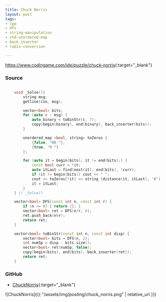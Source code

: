 ```yaml
---
title: Chuck Norris
layout: post
tags:
- cpp
- dfs
- string-manipulation
- std-unordered-map
- back_inserter
- radix-conversion

---
```


<https://www.codingame.com/ide/puzzle/chuck-norris>{:target="_blank"}

### Source

```cpp

    void _Solve(){
        string msg;
        getline(cin, msg);

        vector<bool> bits;
        for (auto c : msg) {
            auto binary = toBinStr(c, 7);
            copy(begin(binary), end(binary), back_inserter(bits));
        }

        unordered_map <bool, string> toZeros {
            {false, "00 "},
            {true, "0 "}
        };

        for (auto it = begin(bits); it != end(bits);) {
            const bool curr = *it;
            auto itLast = find(next(it), end(bits), !curr);
            if (it != begin(bits)) cout << " ";
            cout << toZeros[*it] << string (distance(it, itLast), '0');
            it = itLast;
        }
    } // _Solve()

    vector<bool> DFS(const int n, const int r) {
        if (n <= 0) { return {}; }
        vector<bool> ret = DFS(n/r, r);
        ret.push_back(n%r);
        return ret;
    }

    vector<bool> toBinStr(const int n, const int disp) {
        vector<bool> bits = DFS(n, 2);
        int numSp = disp - bits.size();
        vector<bool> ret(numSp, false);
        copy(begin(bits), end(bits), back_inserter(ret));
        return ret;
    }

```

### GitHub

- [ChuckNorris](<https://github.com/coolwindjo/algoguru/tree/master/_posts/Done/ChuckNorris>){:target="_blank"}

![ChuckNorris]({{ "/assets/img/posting/chuck_norris.png" | relative_url }})
